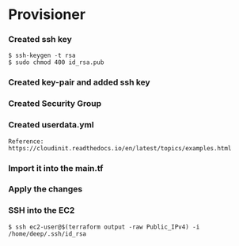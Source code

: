 # Provisioner

### Created ssh key
```
$ ssh-keygen -t rsa
$ sudo chmod 400 id_rsa.pub
```
### Created key-pair and added ssh key
### Created Security Group
### Created userdata.yml
```
Reference: https://cloudinit.readthedocs.io/en/latest/topics/examples.html
```
### Import it into the main.tf
### Apply the changes
### SSH into the EC2
```
$ ssh ec2-user@$(terraform output -raw Public_IPv4) -i /home/deep/.ssh/id_rsa
```